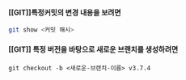 #### [[GIT]]특정커밋의 변경 내용을 보려면

```bash
git show <커밋 해시>

```

#### [[GIT]] 특정 버전을 바탕으로 새로운 브랜치를 생성하려면

```
git checkout -b <새로운-브랜치-이름> v3.7.4

```